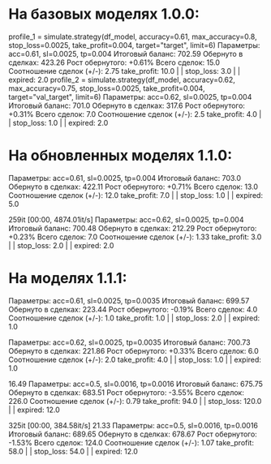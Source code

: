 # На базовых моделях 1.0.0:
profile_1 = simulate.strategy(df_model, accuracy=0.61, max_accuracy=0.8, stop_loss=0.0025, take_profit=0.004, target="target", limit=6)
  Параметры: acc=0.61, sl=0.0025, tp=0.004 
    Итоговый баланс: 702.59 
    Обернуто в сделках: 423.26 
    Рост обернутого: +0.61% 
    Всего сделок: 15.0 
    Соотношение сделок (+/-): 2.75 
    take_profit: 10.0  | |  stop_loss: 3.0  | |  expired: 2.0
profile_2 = simulate.strategy(df_model, accuracy=0.62, max_accuracy=0.75, stop_loss=0.0025, take_profit=0.004, target="val_target", limit=6)
  Параметры: acc=0.62, sl=0.0025, tp=0.004 
    Итоговый баланс: 701.0 
    Обернуто в сделках: 317.6 
    Рост обернутого: +0.31% 
    Всего сделок: 7.0 
    Соотношение сделок (+/-): 2.5 
    take_profit: 4.0  | |  stop_loss: 1.0  | |  expired: 2.0

# На обновленных моделях 1.1.0:
  Параметры: acc=0.61, sl=0.0025, tp=0.004 
    Итоговый баланс: 703.0 
    Обернуто в сделках: 422.11 
    Рост обернутого: +0.71% 
    Всего сделок: 13.0 
    Соотношение сделок (+/-): 12.0 
    take_profit: 7.0  | |  stop_loss: 1.0  | |  expired: 5.0

259it [00:00, 4874.01it/s]
  Параметры: acc=0.62, sl=0.0025, tp=0.004 
    Итоговый баланс: 700.48 
    Обернуто в сделках: 212.29 
    Рост обернутого: +0.23% 
    Всего сделок: 7.0 
    Соотношение сделок (+/-): 1.33 
    take_profit: 3.0  | |  stop_loss: 2.0  | |  expired: 2.0

# На моделях 1.1.1:
  Параметры: acc=0.61, sl=0.0025, tp=0.0035 
    Итоговый баланс: 699.57 
    Обернуто в сделках: 223.44 
    Рост обернутого: -0.19% 
    Всего сделок: 4.0 
    Соотношение сделок (+/-): 1.0 
    take_profit: 1.0  | |  stop_loss: 2.0  | |  expired: 1.0

  Параметры: acc=0.62, sl=0.0025, tp=0.0035 
    Итоговый баланс: 700.73 
    Обернуто в сделках: 221.86 
    Рост обернутого: +0.33% 
    Всего сделок: 6.0 
    Соотношение сделок (+/-): 2.0 
    take_profit: 4.0  | |  stop_loss: 1.0  | |  expired: 1.0







16.49
      Параметры: acc=0.5, sl=0.0016, tp=0.0016 
       Итоговый баланс: 675.75 
       Обернуто в сделках: 683.51 
       Рост обернутого: -3.55% 
       Всего сделок: 226.0 
       Соотношение сделок (+/-): 0.79 
       take_profit: 94.0  | |  stop_loss: 120.0  | |  expired: 12.0

325it [00:00, 384.58it/s]
21.33
      Параметры: acc=0.5, sl=0.0016, tp=0.0016 
       Итоговый баланс: 689.65 
       Обернуто в сделках: 678.67 
       Рост обернутого: -1.53% 
       Всего сделок: 124.0 
       Соотношение сделок (+/-): 1.07 
       take_profit: 58.0  | |  stop_loss: 54.0  | |  expired: 12.0